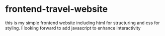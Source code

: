 # frontend-travel-website
this is my simple frontend website including html for structuring and css for styling. I looking forward to add javascript to enhance interactivity
